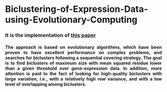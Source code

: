 # Biclustering-of-Expression-Data-using-Evolutionary-Computing

### It is the implementation of [this paper](https://ieeexplore.ieee.org/document/1613863/)

#### <p align="justify"> The approach is based on evolutionary algorithms, which have been proven to have excellent performance on complex problems, and searches for biclusters following a sequential covering strategy. The goal is to find biclusters of maximum size with mean squared residue lower than a given threshold over gene-expression data. In addition, more attention is paid to the fact of looking for high-quality biclusters with large variation, i.e., with a relatively high row variance, and with a low level of overlapping among biclusters.</p>
